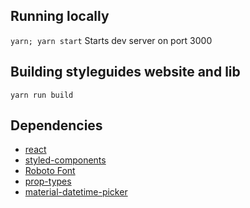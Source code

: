 ## Running locally
`yarn; yarn start`
Starts dev server on port 3000

## Building styleguides website and lib
`yarn run build`

## Dependencies
- [react](https://github.com/facebook/react)
- [styled-components](https://github.com/styled-components/styled-components)
- [Roboto Font](https://fonts.google.com/specimen/Roboto)
- [prop-types](https://github.com/reactjs/prop-types)
- [material-datetime-picker](https://github.com/ripjar/material-datetime-picker)
